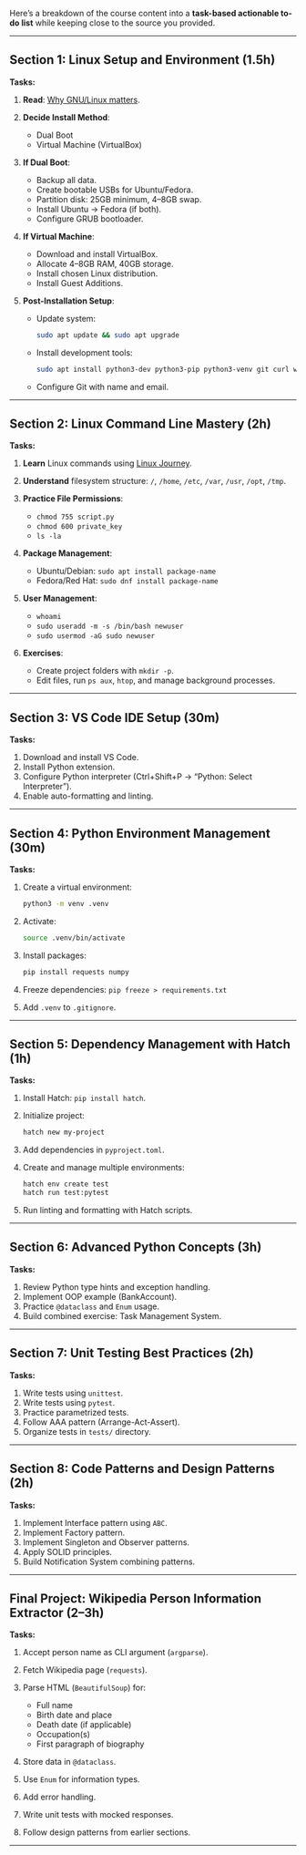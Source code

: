 Here’s a breakdown of the course content into a **task-based actionable to-do list** while keeping close to the source you provided.

---

## **Section 1: Linux Setup and Environment** (1.5h)

**Tasks:**

1. **Read**: [Why GNU/Linux matters](https://www.gnu.org/gnu/why-gnu-linux.en.html).
2. **Decide Install Method**:

   * Dual Boot
   * Virtual Machine (VirtualBox)
3. **If Dual Boot**:

   * Backup all data.
   * Create bootable USBs for Ubuntu/Fedora.
   * Partition disk: 25GB minimum, 4–8GB swap.
   * Install Ubuntu → Fedora (if both).
   * Configure GRUB bootloader.
4. **If Virtual Machine**:

   * Download and install VirtualBox.
   * Allocate 4–8GB RAM, 40GB storage.
   * Install chosen Linux distribution.
   * Install Guest Additions.
5. **Post-Installation Setup**:

   * Update system:

     ```bash
     sudo apt update && sudo apt upgrade
     ```
   * Install development tools:

     ```bash
     sudo apt install python3-dev python3-pip python3-venv git curl wget vim build-essential
     ```
   * Configure Git with name and email.

---

## **Section 2: Linux Command Line Mastery** (2h)

**Tasks:**

1. **Learn** Linux commands using [Linux Journey](https://linuxjourney.com/).
2. **Understand** filesystem structure: `/`, `/home`, `/etc`, `/var`, `/usr`, `/opt`, `/tmp`.
3. **Practice File Permissions**:

   * `chmod 755 script.py`
   * `chmod 600 private_key`
   * `ls -la`
4. **Package Management**:

   * Ubuntu/Debian: `sudo apt install package-name`
   * Fedora/Red Hat: `sudo dnf install package-name`
5. **User Management**:

   * `whoami`
   * `sudo useradd -m -s /bin/bash newuser`
   * `sudo usermod -aG sudo newuser`
6. **Exercises**:

   * Create project folders with `mkdir -p`.
   * Edit files, run `ps aux`, `htop`, and manage background processes.

---

## **Section 3: VS Code IDE Setup** (30m)

**Tasks:**

1. Download and install VS Code.
2. Install Python extension.
3. Configure Python interpreter (Ctrl+Shift+P → “Python: Select Interpreter”).
4. Enable auto-formatting and linting.

---

## **Section 4: Python Environment Management** (30m)

**Tasks:**

1. Create a virtual environment:

   ```bash
   python3 -m venv .venv
   ```
2. Activate:

   ```bash
   source .venv/bin/activate
   ```
3. Install packages:

   ```bash
   pip install requests numpy
   ```
4. Freeze dependencies: `pip freeze > requirements.txt`
5. Add `.venv` to `.gitignore`.

---

## **Section 5: Dependency Management with Hatch** (1h)

**Tasks:**

1. Install Hatch: `pip install hatch`.
2. Initialize project:

   ```bash
   hatch new my-project
   ```
3. Add dependencies in `pyproject.toml`.
4. Create and manage multiple environments:

   ```bash
   hatch env create test
   hatch run test:pytest
   ```
5. Run linting and formatting with Hatch scripts.

---

## **Section 6: Advanced Python Concepts** (3h)

**Tasks:**

1. Review Python type hints and exception handling.
2. Implement OOP example (BankAccount).
3. Practice `@dataclass` and `Enum` usage.
4. Build combined exercise: Task Management System.

---

## **Section 7: Unit Testing Best Practices** (2h)

**Tasks:**

1. Write tests using `unittest`.
2. Write tests using `pytest`.
3. Practice parametrized tests.
4. Follow AAA pattern (Arrange-Act-Assert).
5. Organize tests in `tests/` directory.

---

## **Section 8: Code Patterns and Design Patterns** (2h)

**Tasks:**

1. Implement Interface pattern using `ABC`.
2. Implement Factory pattern.
3. Implement Singleton and Observer patterns.
4. Apply SOLID principles.
5. Build Notification System combining patterns.

---

## **Final Project: Wikipedia Person Information Extractor** (2–3h)

**Tasks:**

1. Accept person name as CLI argument (`argparse`).
2. Fetch Wikipedia page (`requests`).
3. Parse HTML (`BeautifulSoup`) for:

   * Full name
   * Birth date and place
   * Death date (if applicable)
   * Occupation(s)
   * First paragraph of biography
4. Store data in `@dataclass`.
5. Use `Enum` for information types.
6. Add error handling.
7. Write unit tests with mocked responses.
8. Follow design patterns from earlier sections.

---